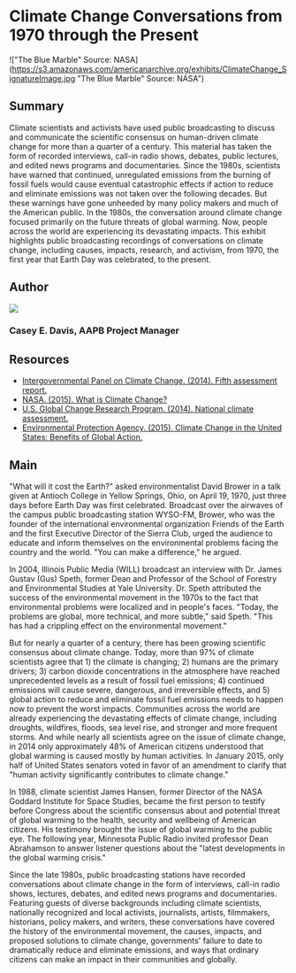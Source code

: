 # Climate Change Conversations from 1970 through the Present

!["The Blue Marble" Source: NASA](https://s3.amazonaws.com/americanarchive.org/exhibits/ClimateChange_SignatureImage.jpg "The Blue Marble" Source: NASA")

## Summary

Climate scientists and activists have used public broadcasting to discuss and communicate the scientific consensus on human-driven climate change for more than a quarter of a century. This material has taken the form of recorded interviews, call-in radio shows, debates, public lectures, and edited news programs and documentaries. Since the 1980s, scientists have warned that continued, unregulated emissions from the burning of fossil fuels would cause eventual catastrophic effects if action to reduce and eliminate emissions was not taken over the following decades. But these warnings have gone unheeded by many policy makers and much of the American public. In the 1980s, the conversation around climate change focused primarily on the future threats of global warming. Now, people across the world are experiencing its devastating impacts. This exhibit highlights public broadcasting recordings of conversations on climate change, including causes, impacts, research, and activism, from 1970, the first year that Earth Day was celebrated, to the present.

## Author

<img class="img-circle" src="https://s3.amazonaws.com/americanarchive.org/staff/Staff_Davis.jpg"/>

### Casey E. Davis, AAPB Project Manager

## Resources

- [Intergovernmental Panel on Climate Change. (2014). Fifth assessment report.](http://www.ipcc.ch/publications_and_data/publications_and_data_reports.shtml)
- [NASA. (2015). What is Climate Change?](http://www.nasa.gov/audience/forstudents/k-4/stories/nasa-knows/what-is-climate-change-k4.html)
- [U.S. Global Change Research Program. (2014). National climate assessment.](http://nca2014.globalchange.gov/downloads)
- [Environmental Protection Agency. (2015). Climate Change in the United States: Benefits of Global Action.](http://www2.epa.gov/sites/production/files/2015-06/documents/frontmatter.pdf)

## Main

"What will it cost the Earth?" asked environmentalist David Brower in a talk given at Antioch College in Yellow Springs, Ohio, on April 19, 1970, just three days before Earth Day was first celebrated. Broadcast over the airwaves of the campus public broadcasting station WYSO-FM, Brower, who was the founder of the international environmental organization Friends of the Earth and the first Executive Director of the Sierra Club, urged the audience to educate and inform themselves on the environmental problems facing the country and the world. "You can make a difference," he argued.

In 2004, Illinois Public Media (WILL) broadcast an interview with Dr. James Gustav (Gus) Speth, former Dean and Professor of the School of Forestry and Environmental Studies at Yale University. Dr. Speth attributed the success of the environmental movement in the 1970s to the fact that environmental problems were localized and in people's faces. "Today, the problems are global, more technical, and more subtle," said Speth. "This has had a crippling effect on the environmental movement." 

But for nearly a quarter of a century, there has been growing scientific consensus about climate change. Today, more than 97% of climate scientists agree that 1) the climate is changing; 2) humans are the primary drivers; 3) carbon dioxide concentrations in the atmosphere have reached unprecedented levels as a result of fossil fuel emissions; 4) continued emissions will cause severe, dangerous, and irreversible effects, and 5) global action to reduce and eliminate fossil fuel emissions needs to happen now to prevent the worst impacts. Communities across the world are already experiencing the devastating effects of climate change, including droughts, wildfires, floods, sea level rise, and stronger and more frequent storms. And while nearly all scientists agree on the issue of climate change, in 2014 only approximately 48% of American citizens understood that global warming is caused mostly by human activities. In January 2015, only half of United States senators voted in favor of an amendment to clarify that "human activity significantly contributes to climate change."

In 1988, climate scientist James Hansen, former Director of the NASA Goddard Institute for Space Studies, became the first person to testify before Congress about the scientific consensus about and potential threat of global warming to the health, security and wellbeing of American citizens. His testimony brought the issue of global warming to the public eye. The following year, Minnesota Public Radio invited professor Dean Abrahamson to answer listener questions about the "latest developments in the global warming crisis."

Since the late 1980s, public broadcasting stations have recorded conversations about climate change in the form of interviews, call-in radio shows, lectures, debates, and edited news programs and documentaries. Featuring guests of diverse backgrounds including climate scientists, nationally recognized and local activists, journalists, artists, filmmakers, historians, policy makers, and writers, these conversations have covered the history of the environmental movement, the causes, impacts, and proposed solutions to climate change, governments' failure to date to dramatically reduce and eliminate emissions, and ways that ordinary citizens can make an impact in their communities and globally. 
